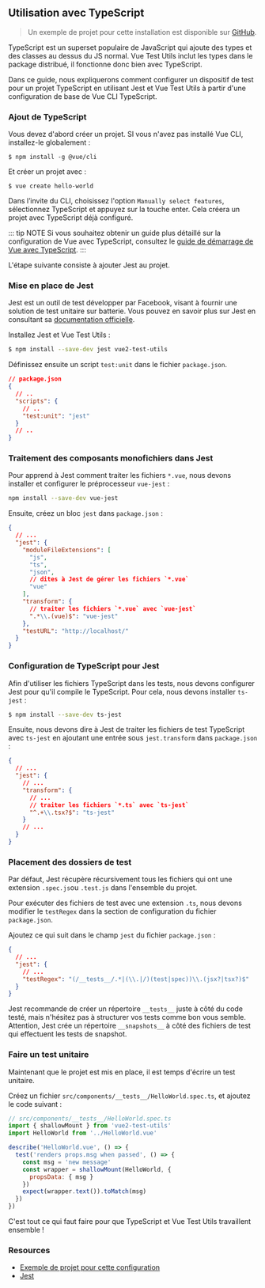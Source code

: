## Utilisation avec TypeScript

> Un exemple de projet pour cette installation est disponible sur [GitHub](https://github.com/vuejs/vue-test-utils-typescript-example).

TypeScript est un superset populaire de JavaScript qui ajoute des types et des classes au dessus du JS normal. Vue Test Utils inclut les types dans le package distribué, il fonctionne donc bien avec TypeScript.

Dans ce guide, nous expliquerons comment configurer un dispositif de test pour un projet TypeScript en utilisant Jest et Vue Test Utils à partir d'une configuration de base de Vue CLI TypeScript.

### Ajout de TypeScript

Vous devez d'abord créer un projet. SI vous n'avez pas installé Vue CLI, installez-le globalement :

```shell
$ npm install -g @vue/cli
```

Et créer un projet avec :

```shell
$ vue create hello-world
```

Dans l’invite du CLI, choisissez l'option `Manually select features`, sélectionnez TypeScript et appuyez sur la touche enter. Cela créera un projet avec TypeScript déjà configuré.

::: tip NOTE
Si vous souhaitez obtenir un guide plus détaillé sur la configuration de Vue avec TypeScript, consultez le [guide de démarrage de Vue avec TypeScript](https://github.com/Microsoft/TypeScript-Vue-Starter).
:::

L'étape suivante consiste à ajouter Jest au projet.

### Mise en place de Jest

Jest est un outil de test développer par Facebook, visant à fournir une solution de test unitaire sur batterie. Vous pouvez en savoir plus sur Jest en consultant sa [documentation officielle](https://jestjs.io/).

Installez Jest et Vue Test Utils :

```bash
$ npm install --save-dev jest vue2-test-utils
```

Définissez ensuite un script `test:unit` dans le fichier `package.json`.

```json
// package.json
{
  // ..
  "scripts": {
    // ..
    "test:unit": "jest"
  }
  // ..
}
```

### Traitement des composants monofichiers dans Jest

Pour apprend à Jest comment traiter les fichiers `*.vue`, nous devons installer et configurer le préprocesseur `vue-jest` :

```bash
npm install --save-dev vue-jest
```

Ensuite, créez un bloc `jest` dans `package.json` :

```json
{
  // ...
  "jest": {
    "moduleFileExtensions": [
      "js",
      "ts",
      "json",
      // dites à Jest de gérer les fichiers `*.vue`
      "vue"
    ],
    "transform": {
      // traiter les fichiers `*.vue` avec `vue-jest`
      ".*\\.(vue)$": "vue-jest"
    },
    "testURL": "http://localhost/"
  }
}
```

### Configuration de TypeScript pour Jest

Afin d'utiliser les fichiers TypeScript dans les tests, nous devons configurer Jest pour qu'il compile le TypeScript. Pour cela, nous devons installer `ts-jest` :

```bash
$ npm install --save-dev ts-jest
```

Ensuite, nous devons dire à Jest de traiter les fichiers de test TypeScript avec `ts-jest` en ajoutant une entrée sous `jest.transform` dans `package.json` :

```json
{
  // ...
  "jest": {
    // ...
    "transform": {
      // ...
      // traiter les fichiers `*.ts` avec `ts-jest`
      "^.+\\.tsx?$": "ts-jest"
    }
    // ...
  }
}
```

### Placement des dossiers de test

Par défaut, Jest récupère récursivement tous les fichiers qui ont une extension `.spec.js`ou `.test.js` dans l'ensemble du projet.

Pour exécuter des fichiers de test avec une extension `.ts`, nous devons modifier le `testRegex` dans la section de configuration du fichier `package.json`.

Ajoutez ce qui suit dans le champ `jest` du fichier `package.json` :

```json
{
  // ...
  "jest": {
    // ...
    "testRegex": "(/__tests__/.*|(\\.|/)(test|spec))\\.(jsx?|tsx?)$"
  }
}
```

Jest recommande de créer un répertoire `__tests__` juste à côté du code testé, mais n'hésitez pas à structurer vos tests comme bon vous semble. Attention, Jest crée un répertoire `__snapshots__` à côté des fichiers de test qui effectuent les tests de snapshot.

### Faire un test unitaire

Maintenant que le projet est mis en place, il est temps d'écrire un test unitaire.

Créez un fichier `src/components/__tests__/HelloWorld.spec.ts`, et ajoutez le code suivant :

```js
// src/components/__tests__/HelloWorld.spec.ts
import { shallowMount } from 'vue2-test-utils'
import HelloWorld from '../HelloWorld.vue'

describe('HelloWorld.vue', () => {
  test('renders props.msg when passed', () => {
    const msg = 'new message'
    const wrapper = shallowMount(HelloWorld, {
      propsData: { msg }
    })
    expect(wrapper.text()).toMatch(msg)
  })
})
```

C'est tout ce qui faut faire pour que TypeScript et Vue Test Utils travaillent ensemble !

### Resources

- [Exemple de projet pour cette configuration](https://github.com/vuejs/vue-test-utils-typescript-example)
- [Jest](https://jestjs.io/)
